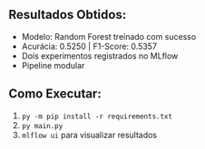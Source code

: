 ## Resultados Obtidos:
- Modelo: Random Forest treinado com sucesso
- Acurácia: 0.5250 | F1-Score: 0.5357
- Dois experimentos registrados no MLflow
- Pipeline modular 

## Como Executar:
1. `py -m pip install -r requirements.txt`
2. `py main.py`
3. `mlflow ui` para visualizar resultados

